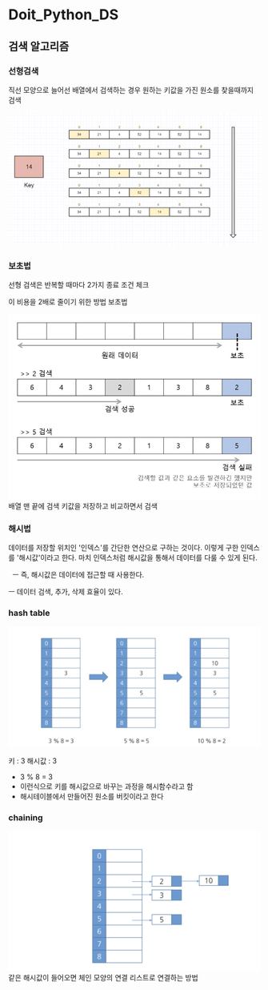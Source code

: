 # Doit_Python_DS

## 검색 알고리즘
### 선형검색
직선 모양으로 늘어선 배열에서 검색하는 경우 원하는 키값을 가진 원소를 찾을때까지 검색

![sequence](../img/linearSerach.png)

###  보초법 
선형 검색은 반복할 때마다 2가지 종료 조건 체크

이 비용을 2배로 줄이기 위한 방법 보초법

![sequence](../img/sentinel.jpg)
배열 맨 끝에 검색 키값을 저장하고 비교하면서 검색

### 해시법
데이터를 저장할 위치인 '인덱스'를 간단한 연산으로 구하는 것이다. 이렇게 구한 인덱스를 '해시값'이라고 한다. 마치 인덱스처럼 해시값을 통해서 데이터를 다룰 수 있게 된다. 

 
ㅡ 즉, 해시값은 데이터에 접근할 때 사용한다.

ㅡ 데이터 검색, 추가, 삭제 효율이 있다.

### hash table
![sequence](../img/Hashtable.png)

키 :  3 해시값 : 3 
* 3 % 8 = 3 
* 이런식으로 키를 해시값으로 바꾸는 과정을 해시함수라고 함
* 해시테이블에서 만들어진 원소를 버킷이라고 한다

### chaining
![sequence](../img/chaining.png)
같은 해시값이 들어오면 체인 모양의 연결 리스트로 연결하는 방법